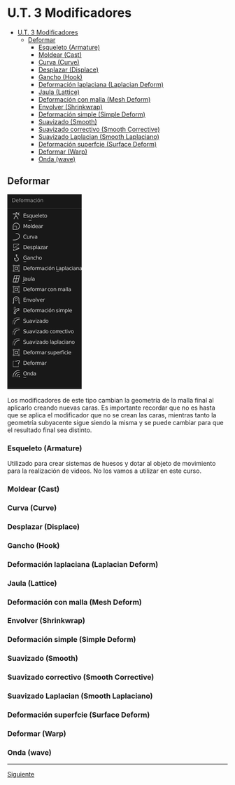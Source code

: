 ﻿# U.T. 3 Modificadores
- [U.T. 3 Modificadores](#ut-3-modificadores)
  - [Deformar](#deformar)
    - [Esqueleto (Armature)](#esqueleto-armature)
    - [Moldear (Cast)](#moldear-cast)
    - [Curva (Curve)](#curva-curve)
    - [Desplazar (Displace)](#desplazar-displace)
    - [Gancho (Hook)](#gancho-hook)
    - [Deformación laplaciana (Laplacian Deform)](#deformación-laplaciana-laplacian-deform)
    - [Jaula (Lattice)](#jaula-lattice)
    - [Deformación con malla (Mesh Deform)](#deformación-con-malla-mesh-deform)
    - [Envolver (Shrinkwrap)](#envolver-shrinkwrap)
    - [Deformación simple (Simple Deform)](#deformación-simple-simple-deform)
    - [Suavizado (Smooth)](#suavizado-smooth)
    - [Suavizado correctivo (Smooth Corrective)](#suavizado-correctivo-smooth-corrective)
    - [Suavizado Laplacian  (Smooth Laplaciano)](#suavizado-laplacian--smooth-laplaciano)
    - [Deformación superfcie (Surface Deform)](#deformación-superfcie-surface-deform)
    - [Deformar (Warp)](#deformar-warp)
    - [Onda (wave)](#onda-wave)


## Deformar
![](ut_03_022.png)

Los modificadores de este tipo cambian la geometría de la malla final al aplicarlo creando nuevas caras. Es importante recordar que no es hasta que se aplica el modificador que no se crean las caras, mientras tanto la geometría subyacente sigue siendo la misma y se puede cambiar para que el resultado final sea distinto.

### Esqueleto (Armature)
Utilizado para crear sistemas de huesos y dotar al objeto de movimiento para la realización de videos. No los vamos a utilizar en este curso.


### Moldear (Cast)


### Curva (Curve)
### Desplazar (Displace)
### Gancho (Hook)
### Deformación laplaciana (Laplacian Deform)
### Jaula (Lattice)
### Deformación con malla (Mesh Deform)
### Envolver (Shrinkwrap)
### Deformación simple (Simple Deform)
### Suavizado (Smooth)
### Suavizado correctivo (Smooth Corrective)
### Suavizado Laplacian  (Smooth Laplaciano)
### Deformación superfcie (Surface Deform)
### Deformar (Warp) 
### Onda (wave)


---
[Siguiente](ut_3_04.md)

